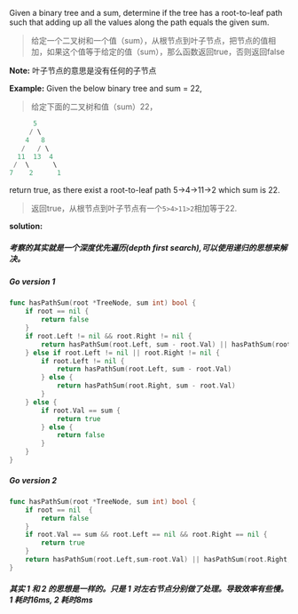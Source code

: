 Given a binary tree and a sum, determine if the tree has a root-to-leaf path such that adding up all the values along the path equals the given sum.
> 给定一个二叉树和一个值（sum），从根节点到叶子节点，把节点的值相加，如果这个值等于给定的值（sum），那么函数返回true，否则返回false

**Note:** 叶子节点的意思是没有任何的子节点

**Example:**
Given the below binary tree and sum = 22,
> 给定下面的二叉树和值（sum）22，
```go
      5
     / \
    4   8
   /   / \
  11  13  4
 /  \      \
7    2      1
```
return true, as there exist a root-to-leaf path 5->4->11->2 which sum is 22.
> 返回true，从根节点到叶子节点有一个`5>4>11>2`相加等于22.

**solution:**
##### 考察的其实就是一个深度优先遍历(depth first search),可以使用递归的思想来解决。
##### Go version 1
```go 
func hasPathSum(root *TreeNode, sum int) bool {
    if root == nil {
        return false
    }
    if root.Left != nil && root.Right != nil {
        return hasPathSum(root.Left, sum - root.Val) || hasPathSum(root.Right, sum - root.Val)
    } else if root.Left != nil || root.Right != nil {
        if root.Left != nil {
            return hasPathSum(root.Left, sum - root.Val)
        } else {
            return hasPathSum(root.Right, sum - root.Val)
        }
    } else {
        if root.Val == sum {
            return true 
        } else {
            return false
        }
    }
}
```
##### Go version 2
```go
func hasPathSum(root *TreeNode, sum int) bool {
    if root == nil  {
		return false
	}
	if root.Val == sum && root.Left == nil && root.Right == nil {
		return true
	}
	return hasPathSum(root.Left,sum-root.Val) || hasPathSum(root.Right,sum-root.Val)
}
```
##### 其实 1 和 2 的思想是一样的。只是 1 对左右节点分别做了处理。导致效率有些慢。1 耗时16ms, 2 耗时8ms
